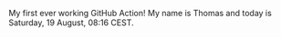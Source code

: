 My first ever working GitHub Action!
My name is Thomas and today is Saturday, 19 August, 08:16 CEST. 
